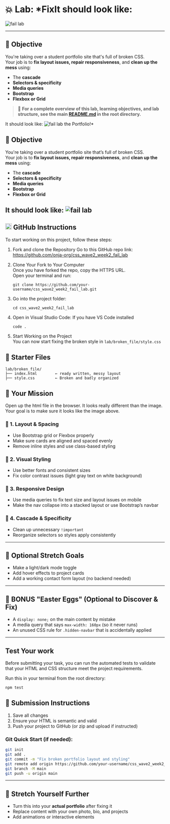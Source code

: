 # 💥 Lab: *FixIt should look like: 
![fail lab](./assets/CSS_Fail_Lab.png)

---

## 🎯 Objective
You're taking over a student portfolio site that's full of broken CSS.  
Your job is to **fix layout issues, repair responsiveness**, and **clean up the mess** using:

- The **cascade**
- **Selectors & specificity**
- **Media queries**
- **Bootstrap**
- **Flexbox or Grid**

> 📖 **For a complete overview of this lab, learning objectives, and lab structure, see the main [README.md](../README.md) in the root directory.**

It should look like: 
![fail lab](./assets/CSS_Fail_Lab.png) the Portfolio!*

## 🎯 Objective
You're taking over a student portfolio site that’s full of broken CSS.  
Your job is to **fix layout issues, repair responsiveness**, and **clean up the mess** using:

- The **cascade**
- **Selectors & specificity**
- **Media queries**
- **Bootstrap**
- **Flexbox or Grid**

It should look like: 
![fail lab](./assets/CSS_Fail_Lab.png)
---

## <img src="https://github.githubassets.com/images/modules/logos_page/GitHub-Mark.png" width="20"/>  **GitHub Instructions**

To start working on this project, follow these steps:

1. Fork and clone the Repository
Go to this GitHub repo link: https://github.com/onja-org/css_wave2_week2_fail_lab

2. Clone Your Fork to Your Computer  
Once you have forked the repo, copy the HTTPS URL.  
Open your terminal and run:

    ```
    git clone https://github.com/your-username/css_wave2_week2_fail_lab.git
    ```

3. Go into the project folder:

      ```
      cd css_wave2_week2_fail_lab
      ```  

4. Open in Visual Studio Code:
If you have VS Code installed

    ```
    code .
    ```

5. Start Working on the Project  
You can now start fixing the broken style in `lab/broken_file/style.css`

## 🧩 Starter Files
```
lab/broken_file/
├── index.html        ← ready written, messy layout
├── style.css         ← Broken and badly organized
```

## 🧪 Your Mission

Open up the html file in the browser. It looks really different than the image. Your goal is to make sure it looks like the image above. 

### 🧱 1. Layout & Spacing
- Use Bootstrap grid or Flexbox properly
- Make sure cards are aligned and spaced evenly
- Remove inline styles and use class-based styling

### 🎨 2. Visual Styling
- Use better fonts and consistent sizes
- Fix color contrast issues (light gray text on white background)

### 📱 3. Responsive Design
- Use media queries to fix text size and layout issues on mobile
- Make the nav collapse into a stacked layout or use Bootstrap’s navbar

### 🧠 4. Cascade & Specificity
- Clean up unnecessary `!important`
- Reorganize selectors so styles apply consistently

---

## 🔎 Optional Stretch Goals
- Make a light/dark mode toggle
- Add hover effects to project cards
- Add a working contact form layout (no backend needed)

---

## 🧪 BONUS "Easter Eggs" (Optional to Discover & Fix)
- A `display: none;` on the main content by mistake
- A media query that says `max-width: 160px` (so it never runs)
- An unused CSS rule for `.hidden-navbar` that is accidentally applied

---

## Test Your work 
Before submitting your task, you can run the automated tests to validate that your HTML and CSS structure meet the project requirements.

Run this in your terminal from the root directory:

```
npm test
```

## 🚀 Submission Instructions
1. Save all changes
2. Ensure your HTML is semantic and valid
3. Push your project to GitHub (or zip and upload if instructed)

### Git Quick Start (if needed):
```bash
git init
git add .
git commit -m "Fix broken portfolio layout and styling"
git remote add origin https://github.com/your-username/css_wave2_week2_fail_lab.git
git branch -M main
git push -u origin main
```

---

## 🌟 Stretch Yourself Further
- Turn this into your **actual portfolio** after fixing it
- Replace content with your own photo, bio, and projects
- Add animations or interactive elements